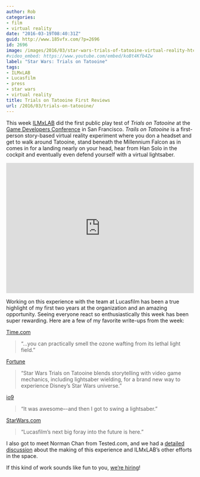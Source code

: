 ```yaml
---
author: Rob
categories:
- film
- virtual reality
date: "2016-03-19T08:40:31Z"
guid: http://www.185vfx.com/?p=2696
id: 2696
image: /images/2016/03/star-wars-trials-of-tatooine-virtual-reality-htc-vive-vr-tie-fighters-r2d2.avif
#video_embed: https://www.youtube.com/embed/koBt4Kfb4Zw
label: "Star Wars: Trials on Tatooine"
tags:
- ILMxLAB
- Lucasfilm
- press
- star wars
- virtual reality
title: Trials on Tatooine First Reviews
url: /2016/03/trials-on-tatooine/
---
```


This week [ILMxLAB](http://www.ILMxLAB.com/) did the first public play test of *Trials on Tatooine* at the [Game Developers Conference](http://www.gdconf.com/) in San Francisco. *Trails on Tatooine* is a first-person story-based virtual reality experiment where you don a headset and get to walk around Tatooine, stand beneath the Millennium Falcon as in comes in for a landing nearly on your head, hear from Han Solo in the cockpit and eventually even defend yourself with a virtual lightsaber.

<iframe allowfullscreen="allowfullscreen" frameborder="0" width="100%" height="350px" loading="lazy" src="https://www.youtube.com/embed/koBt4Kfb4Zw" ></iframe>

Working on this experience with the team at Lucasfilm has been a true highlight of my first two years at the organization and an amazing opportunity. Seeing everyone react so enthusiastically this week has been super rewarding. Here are a few of my favorite write-ups from the week:

[Time.com](http://time.com/4262173/star-wars-virtual-reality-vive/)

> “…you can practically smell the ozone wafting from its lethal light field.”

[Fortune](http://fortune.com/2016/03/15/htc-vive-star-wars-vr-experience-premieres-at-gdc/)

> “Star Wars Trials on Tatooine blends storytelling with video game mechanics, including lightsaber wielding, for a brand new way to experience Disney’s Star Wars universe.”

[io9](http://io9.gizmodo.com/a-brand-new-star-wars-vr-experience-put-me-on-tatooine-1764949047)

> “It was awesome–-and then I got to swing a lightsaber.”

[StarWars.com](http://www.starwars.com/news/step-inside-star-wars-talking-trials-on-tatooine-with-ilmxlabs-rob-bredow)

> “Lucasfilm’s next big foray into the future is here.”

I also got to meet Norman Chan from Tested.com, and we had a [detailed discussion](http://www.tested.com/starwars/565851-ilmxlab-star-wars-and-cinematic-storytelling-virtual-reality/) about the making of this experience and ILMxLAB’s other efforts in the space.

If this kind of work sounds like fun to you, [we’re hiring](http://jobs.lucasfilm.com/)!
